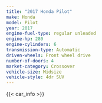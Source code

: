 ```yaml
---
title: "2017 Honda Pilot"
make: Honda
model: Pilot
year: 2017
engine-fuel-type: regular unleaded
engine-hp: 280
engine-cylinders: 6
transmission-type: Automatic
driven-wheels: Front wheel drive
number-of-doors: 4
market-category: Crossover
vehicle-size: Midsize
vehicle-style: 4dr SUV
---
```


{{< car_info >}}
